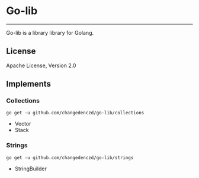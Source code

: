 # Go-lib

---

Go-lib is a library library for Golang.

## License

Apache License, Version 2.0

## Implements

### Collections

```shell
go get -u github.com/changedenczd/go-lib/collections
```

* Vector
* Stack

### Strings

```shell
go get -u github.com/changedenczd/go-lib/strings
```

* StringBuilder

